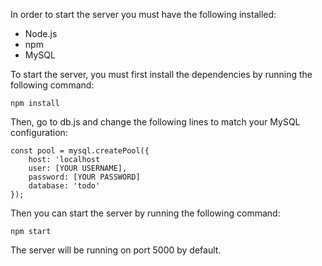 In order to start the server you must have the following installed:
- Node.js
- npm
- MySQL

To start the server, you must first install the dependencies by running the following command:
```
npm install
```

Then, go to db.js and change the following lines to match your MySQL configuration:
```
const pool = mysql.createPool({
    host: 'localhost
    user: [YOUR USERNAME],
    password: [YOUR PASSWORD]
    database: 'todo'
});
```

Then you can start the server by running the following command:
```
npm start
```

The server will be running on port 5000 by default.
